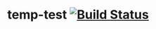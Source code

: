 # temp-test [![Build Status](https://www.travis-ci.com/ijehyunpark/temp-test.svg?branch=master)](https://www.travis-ci.com/ijehyunpark/temp-test)
